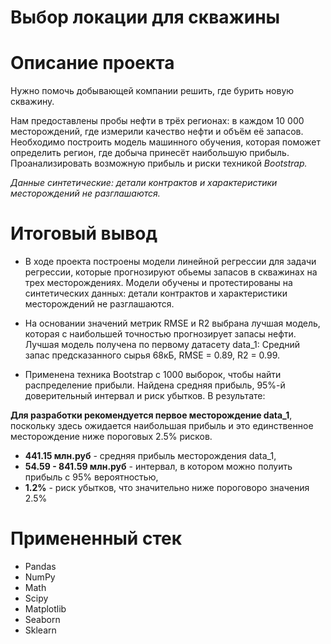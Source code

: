 # Выбор локации для скважины

# Описание проекта  

Нужно помочь добывающей компании решить, где бурить новую скважину.

Нам предоставлены пробы нефти в трёх регионах: в каждом 10 000 месторождений, где измерили качество нефти и объём её запасов. Необходимо построить модель машинного обучения, которая поможет определить регион, где добыча принесёт наибольшую прибыль. Проанализировать возможную прибыль и риски техникой *Bootstrap.*

*Данные синтетические: детали контрактов и характеристики месторождений не разглашаются.*

# Итоговый вывод

- В ходе проекта построены модели линейной регрессии для задачи регрессии, которые прогнозируют обьемы запасов в скважинах на трех месторождениях. Модели обучены и протестированы на синтетических данных: детали контрактов и характеристики месторождений не разглашаются.

- На основании значений метрик RMSE и R2 выбрана лучшая модель, которая с наибольшей точностью прогнозирует запасы нефти. Лучшая модель получена по первому датасету data_1: Средний запас предсказанного сырья 68кБ, RMSE = 0.89, R2 = 0.99.

- Применена техника Bootstrap с 1000 выборок, чтобы найти распределение прибыли. Найдена средняя прибыль, 95%-й доверительный интервал и риск убытков. В результате: 

**Для разработки рекомендуется первое месторождение data_1**, поскольку здесь ожидается наибольшая прибыль и это единственное месторождение ниже пороговых 2.5% рисков. 
- **441.15 млн.руб** - средняя прибыль месторождения data_1, 
- **54.59 - 841.59 млн.руб** - интервал, в котором можно полуить прибыль с 95% вероятностью,
- **1.2%** - риск убытков, что значительно ниже пороговоро значения 2.5% 

# Примененный стек 

- Pandas
- NumPy
- Math
- Scipy
- Matplotlib
- Seaborn
- Sklearn



```python

```
